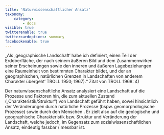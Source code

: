 ```yaml
---
title: 'Naturwissenschaftlicher Ansatz'
taxonomy:
    category:
        - docs
visible: true
twitterenable: true
twittercardoptions: summary
facebookenable: true
---
```


„Als ‚geographische Landschaft‘ habe ich definiert, einen Teil der Erdoberfläche, der nach seinem äußeren Bild und dem Zusammenwirken seiner Erscheinungen sowie den inneren und äußeren Lagebeziehungen eine Raumeinheit von bestimmten Charakter bildet, und der an geographischen, natürlichen Grenzen in Landschaften von anderem Charakter übergeht‘ TROLL 1950; 1967).“ Zitat von TROLL 1968: 4)

Der naturwissenschaftliche Ansatz analysiert eine Landschaft auf die Prozesse und Faktoren hin, die zum aktuellen Zustand („Charakteristik/Struktur“) von Landschaft geführt haben, sowei hinsichtlich der Veränderungen durch natürliche Prozesse (bspw. geomorphologische Prozesse) sowie durch den Menschen . Er zielt also auf die geologische und geographische Charakteristik bzw. Struktur und Veränderung der Landschaft, welche jedoch, im Gegensatz zum sozialwissenschaftlichen Ansatz, eindeutig fassbar / messbar ist.